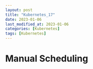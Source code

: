 ```yaml
---
layout: post
title: "Kubernetes_17"
date: 2023-01-06
last_modified_at: 2023-01-06
categories: [Kubernetes]
tags: [Kubernetes]
---
```


# Manual Scheduling
